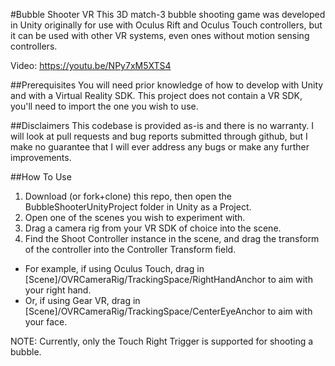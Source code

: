 #Bubble Shooter VR
This 3D match-3 bubble shooting game was developed in Unity originally for use with Oculus Rift and Oculus Touch controllers, but it can be used with other VR systems, even ones without motion sensing controllers.

Video: https://youtu.be/NPy7xM5XTS4

##Prerequisites
You will need prior knowledge of how to develop with Unity and with a Virtual Reality SDK. This project does not contain a VR SDK, you'll need to import the one you wish to use.

##Disclaimers
This codebase is provided as-is and there is no warranty. I will look at pull requests and bug reports submitted through github, but I make no guarantee that I will ever address any bugs or make any further improvements.

##How To Use
1. Download (or fork+clone) this repo, then open the BubbleShooterUnityProject folder in Unity as a Project.
2. Open one of the scenes you wish to experiment with.
3. Drag a camera rig from your VR SDK of choice into the scene.
4. Find the Shoot Controller instance in the scene, and drag the transform of the controller into the Controller Transform field.
  * For example, if using Oculus Touch, drag in [Scene]/OVRCameraRig/TrackingSpace/RightHandAnchor to aim with your right hand.
  * Or, if using Gear VR, drag in [Scene]/OVRCameraRig/TrackingSpace/CenterEyeAnchor to aim with your face.

NOTE: Currently, only the Touch Right Trigger is supported for shooting a bubble.
